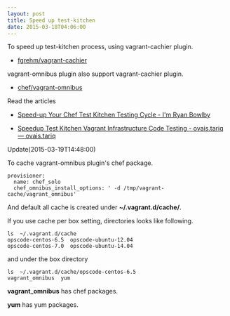 ```yaml
---
layout: post
title: Speed up test-kitchen
date: 2015-03-18T04:06:00
---
```


To speed up test-kitchen process, using vagrant-cachier plugin.

* [fgrehm/vagrant-cachier](https://github.com/fgrehm/vagrant-cachier "fgrehm/vagrant-cachier")

vagrant-omnibus plugin also support vagrant-cachier plugin.

* [chef/vagrant-omnibus](https://github.com/chef/vagrant-omnibus "chef/vagrant-omnibus")

Read the articles

* [Speed-up Your Chef Test Kitchen Testing Cycle - I'm Ryan Bowlby](http://ryanbowlby.com/blog/2014/11/26/speed-up-your-chef-test-kitchen-testing-cycle/ "Speed-up Your Chef Test Kitchen Testing Cycle - I'm Ryan Bowlby")

* [Speedup Test Kitchen Vagrant Infrastructure Code Testing - ovais.tariq — ovais.tariq](http://www.ovaistariq.net/833/speedup-test-kitchen-vagrant-testing/)


Update(2015-03-19T14:48:00)

To cache vagrant-omnibus plugin's chef package.

```
provisioner:
  name: chef_solo
  chef_omnibus_install_options: ' -d /tmp/vagrant-cache/vagrant_omnibus'
```

And default all cache is created under **~/.vagrant.d/cache/**.

If you use cache per box setting, directories looks like following.

```
ls  ~/.vagrant.d/cache
opscode-centos-6.5  opscode-ubuntu-12.04
opscode-centos-7.0  opscode-ubuntu-14.04
```

and under the box directory

```
ls  ~/.vagrant.d/cache/opscode-centos-6.5
vagrant_omnibus  yum
```

**vagrant_omnibus** has chef packages.

**yum** has yum packages.
